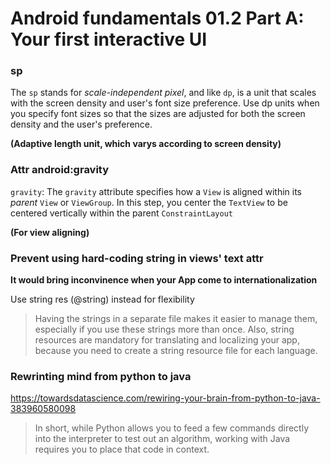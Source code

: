 # Android fundamentals 01.2 Part A: Your first interactive UI

### sp

The `sp` stands for *scale-independent pixel*, and like `dp`, is a unit that scales with the screen density and user's font size preference. Use dp units when you specify font sizes so that the sizes are adjusted for both the screen density and the user's preference.

**(Adaptive length unit, which varys according to screen density)**



### Attr android:gravity

`gravity`: The `gravity` attribute specifies how a `View` is aligned within its *parent* `View` or `ViewGroup`. In this step, you center the `TextView` to be centered vertically within the parent `ConstraintLayout`

**(For view aligning)**



### Prevent using hard-coding string in views' text attr

**It would bring inconvinence when your App come to internationalization**

Use string res (@string) instead for flexibility

>  Having the strings in a separate file makes it easier to manage them, especially if you use these strings more than once. Also, string resources are mandatory for translating and localizing your app, because you need to create a string resource file for each language.





### Rewrinting mind from python to java

https://towardsdatascience.com/rewiring-your-brain-from-python-to-java-383960580098

> In short, while Python allows you to feed a few commands directly into the interpreter to test out an algorithm, working with Java requires you to place that code in context.